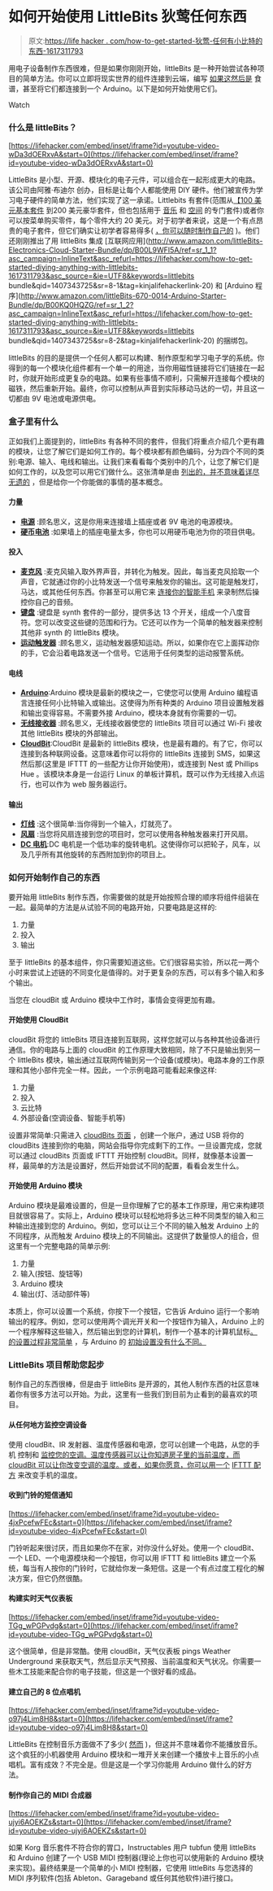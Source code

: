 # 如何开始使用 LittleBits 狄莺任何东西

> 原文:[https://life hacker . com/how-to-get-started-狄莺-任何有小比特的东西-1617311793](https://lifehacker.com/how-to-get-started-diying-anything-with-littlebits-1617311793)

用电子设备制作东西很难，但是如果你刚刚开始，littleBits 是一种开始尝试各种项目的简单方法。你可以立即将现实世界的组件连接到云端，编写 [如果这然后是](https://ifttt.com/) 食谱，甚至将它们都连接到一个 Arduino。以下是如何开始使用它们。

Watch

### 什么是 littleBits？

 [https://lifehacker.com/embed/inset/iframe?id=youtube-video-wDa3dOERxvA&start=0](https://lifehacker.com/embed/inset/iframe?id=youtube-video-wDa3dOERxvA&start=0) 

LittleBits 是小型、开源、模块化的电子元件，可以组合在一起形成更大的电路。该公司由阿雅·布迪尔 创办，目标是让每个人都能使用 DIY 硬件。他们被宣传为学习电子硬件的简单方法，他们实现了这一承诺。Littlebits 有套件(范围从[【100 美元基本套件](https://www.amazon.com/dp/B00ECWSL0I?asc_campaign=InlineText&asc_refurl=https://lifehacker.com/how-to-get-started-diying-anything-with-littlebits-1617311793&asc_source=&linkCode=ogi&psc=1&smid=A128HJJ8KTJOZ9&tag=kinjalifehackerlink-20&th=1) 到200 美元豪华套件，但也包括用于 [音乐](http://www.amazon.com/littleBits-Electronics-650-0124-Synth-Kit/dp/B00G99BZ4Q/ref=sr_1_5?asc_campaign=InlineText&asc_refurl=https://lifehacker.com/how-to-get-started-diying-anything-with-littlebits-1617311793&asc_source=&ie=UTF8&keywords=littlebits&qid=1407343380&sr=8-5&tag=kinjalifehackerlink-20) 和 [空间](http://www.amazon.com/littleBits-Electronics-650-0123-Space-Kit/dp/B00JXKQWU0/ref=sr_1_7?asc_campaign=InlineText&asc_refurl=https://lifehacker.com/how-to-get-started-diying-anything-with-littlebits-1617311793&asc_source=&ie=UTF8&keywords=littlebits&qid=1407343380&sr=8-7&tag=kinjalifehackerlink-20) 的专门套件)或者你可以按菜单购买零件，每个零件大约 20 美元。对于初学者来说，这是一个有点昂贵的电子套件，但它们确实让初学者容易得多( [，你可以随时制作自己的](http://lifehacker.com/build-your-own-littlebits-style-electronic-components-1515071097) )。他们还刚刚推出了用 littleBits 集成 [互联网应用](http://www.amazon.com/littleBits-Electronics-Cloud-Starter-Bundle/dp/B00L9WFI5A/ref=sr_1_1?asc_campaign=InlineText&asc_refurl=https://lifehacker.com/how-to-get-started-diying-anything-with-littlebits-1617311793&asc_source=&ie=UTF8&keywords=littlebits bundle&qid=1407343725&sr=8-1&tag=kinjalifehackerlink-20) 和 [Arduino 程序](http://www.amazon.com/littleBits-670-0014-Arduino-Starter-Bundle/dp/B00KQ0HQZG/ref=sr_1_2?asc_campaign=InlineText&asc_refurl=https://lifehacker.com/how-to-get-started-diying-anything-with-littlebits-1617311793&asc_source=&ie=UTF8&keywords=littlebits bundle&qid=1407343725&sr=8-2&tag=kinjalifehackerlink-20) 的捆绑包。

littleBits 的目的是提供一个任何人都可以构建、制作原型和学习电子学的系统。你得到的每一个模块化组件都有一个单一的用途，当你用磁性链接将它们链接在一起时，你就开始形成更复杂的电路。如果有些事情不顺利，只需解开连接每个模块的磁铁，然后重新开始。最终，你可以控制从声音到实际移动马达的一切，并且这一切都由 9V 电池或电源供电。

### 盒子里有什么

正如我们上面提到的，littleBits 有各种不同的套件，但我们将重点介绍几个更有趣的模块，让您了解它们是如何工作的。每个模块都有颜色编码，分为四个不同的类别:电源、输入、电线和输出。让我们来看看每个类别中的几个，让您了解它们是如何工作的，以及您可以用它们做什么。这张清单是由 [列出的，并不意味着详尽无遗的](http://littlebits.cc/shop?filter=Bits) ，但是给你一个你能做的事情的基本概念。

#### 力量

*   [**电源**](http://littlebits.cc/bits/littlebits-power) :顾名思义，这是你用来连接墙上插座或者 9V 电池的电源模块。
*   [**硬币电池**](http://littlebits.cc/bits/coin-battery) :如果墙上的插座电量太多，你也可以用硬币电池为你的项目供电。

#### 投入

*   [**麦克风**](http://littlebits.cc/bits/microphone) :麦克风输入取外界声音，并转化为触发。因此，每当麦克风拾取一个声音，它就通过你的小比特发送一个信号来触发你的输出。这可能是触发灯，马达，或其他任何东西。你甚至可以用它来 [连接你的智能手机](http://littlebits.cc/projects/unleash-your-inner-rock-star) 来录制然后操控你自己的音频。
*   [**键盘**](http://littlebits.cc/bits/keyboard) :键盘是 synth 套件的一部分，提供多达 13 个开关，组成一个八度音符。您可以改变这些键的范围和行为。它还可以作为一个简单的触发器来控制其他非 synth 的 littleBits 模块。
*   [**运动触发器**](http://littlebits.cc/bits/motion-trigger) :顾名思义，运动触发器感知运动。所以，如果你在它上面挥动你的手，它会沿着电路发送一个信号。它适用于任何类型的运动报警系统。

#### 电线

*   [**Arduino**](http://littlebits.cc/bits/arduino):Arduino 模块是最新的模块之一，它使您可以使用 Arduino 编程语言连接任何小比特输入或输出。这使得为所有种类的 Arduino 项目设置触发器和输出变得容易。不需要外接 Arduino，模块本身就有你需要的一切。
*   [**无线接收器**](http://littlebits.cc/bits/wireless-receiver) :顾名思义，无线接收器使您的 littleBits 项目可以通过 Wi-Fi 接收其他 littleBits 模块的外部输出。
*   [**CloudBit**](http://littlebits.cc/bits/cloudbit):CloudBit 是最新的 littleBits 模块，也是最有趣的。有了它，你可以连接到各种联网设备。这意味着你可以将你的 littleBits 连接到 SMS，如果这然后那(这里是 IFTTT 的一些配方让你开始使用)，或连接到 Nest 或 Phillips Hue 。该模块本身是一台运行 Linux 的单板计算机，既可以作为无线接入点运行，也可以作为 web 服务器运行。

#### 输出

*   [**灯线**](http://littlebits.cc/bits/light-wire) :这个很简单:当你得到一个输入，灯就亮了。
*   [**风扇**](http://littlebits.cc/bits/fan) :当您将风扇连接到您的项目时，您可以使用各种触发器来打开风扇。
*   [**DC 电机**](http://littlebits.cc/bits/dc-motor):DC 电机是一个低功率的旋转电机。这使得你可以把轮子，风车，以及几乎所有其他旋转的东西附加到你的项目上。

### 如何开始制作自己的东西

要开始用 littleBits 制作东西，你需要做的就是开始按照合理的顺序将组件组装在一起。最简单的方法是从试验不同的电路开始，只要电路是这样的:

1.  力量
2.  投入
3.  输出

至于 littleBits 的基本组件，你只需要知道这些。它们很容易实验，所以花一两个小时来尝试上述链的不同变化是值得的。对于更复杂的东西，可以有多个输入和多个输出。

当您在 cloudBit 或 Arduino 模块中工作时，事情会变得更加有趣。

#### 开始使用 CloudBit

cloudBit 将您的 littleBits 项目连接到互联网，这样您就可以与各种其他设备进行通信。你的电路与上面的 cloudBit 的工作原理大致相同，除了不只是输出到另一个 littleBits 模块，输出通过互联网传输到另一个设备(或模块)。电路本身的工作原理和其他小部件完全一样。因此，一个示例电路可能看起来像这样:

1.  力量
2.  投入
3.  云比特
4.  外部设备(空调设备、智能手机等)

设置非常简单:只需进入 [cloudBits 页面](https://littlebits.cc/login) ，创建一个账户，通过 USB 将你的 cloudBits 连接到你的电脑，网站会指导你完成剩下的工作。一旦设置完成，您就可以通过 cloudBits 页面或 IFTTT 开始控制 cloudBit。同样，就像基本设置一样，最简单的方法是设置好，然后开始尝试不同的配置，看看会发生什么。

#### 开始使用 Arduino 模块

Arduino 模块是最难设置的，但是一旦你理解了它的基本工作原理，用它来构建项目就很容易了。实际上，Arduino 模块可以轻松地将多达三种不同类型的输入和三种输出连接到您的 Arduino。例如，您可以让三个不同的输入触发 Arduino 上的不同程序，从而触发 Arduino 模块上的不同输出。这提供了数量惊人的组合，但这里有一个完整电路的简单示例:

1.  力量
2.  输入(按钮、旋钮等)
3.  Arduino 模块
4.  输出(灯、活动部件等)

本质上，你可以设置一个系统，你按下一个按钮，它告诉 Arduino 运行一个影响输出的程序。例如，您可以使用两个调光开关和一个按钮作为输入，Arduino 上的一个程序解释这些输入，然后输出到您的计算机，制作一个基本的计算机鼠标[。](http://littlebits.cc/projects/diy-computer-mouse) [的设置过程非常简单](http://discuss.littlebits.cc/t/getting-started/109) ，与 Arduino 的 [初始设置没有什么不同。](http://lifehacker.com/how-to-start-making-your-own-electronics-with-arduino-a-5875365)

### LittleBits 项目帮助您起步

制作自己的东西很棒，但是由于 littleBits 是开源的，其他人制作东西的社区意味着你有很多方法可以开始。为此，这里有一些我们到目前为止看到的最喜欢的项目。

#### 从任何地方监控空调设备

使用 cloudBit、IR 发射器、温度传感器和电源，您可以创建一个电路，从您的手机 控制和 [监控您的空调。温度传感器可以让你知道房子里的当前温度，而 cloudBit 可以让你改变空调的温度。或者，如果你愿意，你可以用一个](http://littlebits.cc/projects/smart-ac-unit) [IFTTT 配方](https://ifttt.com/recipe_embed_use/194008-if-i-send-ifttt-a-text-tagged-ac-then-turn-on-my-air-conditioner) 来改变手机的温度。

#### 收到门铃的短信通知

 [https://lifehacker.com/embed/inset/iframe?id=youtube-video-4jxPcefwFEc&start=0](https://lifehacker.com/embed/inset/iframe?id=youtube-video-4jxPcefwFEc&start=0) 

门铃听起来很讨厌，而且如果你不在家，对你没什么好处。使用一个 cloudBit、一个 LED、一个电源模块和一个按钮，你可以用 IFTTT 和 littleBits 建立一个系统，每当有人按你的门铃时，它就给你发一条短信。这是一个有点过度工程化的解决方案，但它仍然很酷。

#### 构建实时天气仪表板

 [https://lifehacker.com/embed/inset/iframe?id=youtube-video-TGg_wPGPvdg&start=0](https://lifehacker.com/embed/inset/iframe?id=youtube-video-TGg_wPGPvdg&start=0) 

这个很简单，但是非常酷。使用 cloudBit，天气仪表板 pings Weather Underground 来获取天气，然后显示天气预报、当前温度和天气状况。你需要一些木工技能来配合你的电子技能，但这是一个很好看的成品。

#### 建立自己的 8 位点唱机

 [https://lifehacker.com/embed/inset/iframe?id=youtube-video-o97j4Lim8H8&start=0](https://lifehacker.com/embed/inset/iframe?id=youtube-video-o97j4Lim8H8&start=0) 

LittleBits 在控制音乐方面做不了多少( [然而](https://littlebits.cc/bits/mp3-player) )，但这并不意味着你不能播放音乐。这个疯狂的小机器使用 Arduino 模块和一堆开关来创建一个播放卡上音乐的小点唱机。富有成效？不完全是。但是这是一个学习你能用 Arduino 做什么的好方法。

#### 制作你自己的 MIDI 合成器

 [https://lifehacker.com/embed/inset/iframe?id=youtube-video-ujyi6AOEKZs&start=0](https://lifehacker.com/embed/inset/iframe?id=youtube-video-ujyi6AOEKZs&start=0) 

如果 Korg 音乐套件不符合你的胃口，Instructables 用户 tubfun 使用 littleBits 和 Arduino 创建了一个 USB MIDI 控制器(理论上你也可以使用新的 Arduino 模块来实现)。最终结果是一个简单的小 MIDI 控制器，它使用 littleBits 与您选择的 MIDI 序列软件(包括 Ableton、Garageband 或任何其他软件)进行接口。
